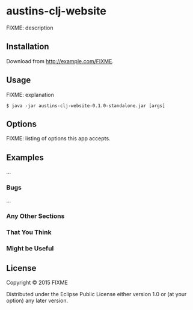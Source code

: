 # austins-clj-website

FIXME: description

## Installation

Download from http://example.com/FIXME.

## Usage

FIXME: explanation

    $ java -jar austins-clj-website-0.1.0-standalone.jar [args]

## Options

FIXME: listing of options this app accepts.

## Examples

...

### Bugs

...

### Any Other Sections
### That You Think
### Might be Useful

## License

Copyright © 2015 FIXME

Distributed under the Eclipse Public License either version 1.0 or (at
your option) any later version.
